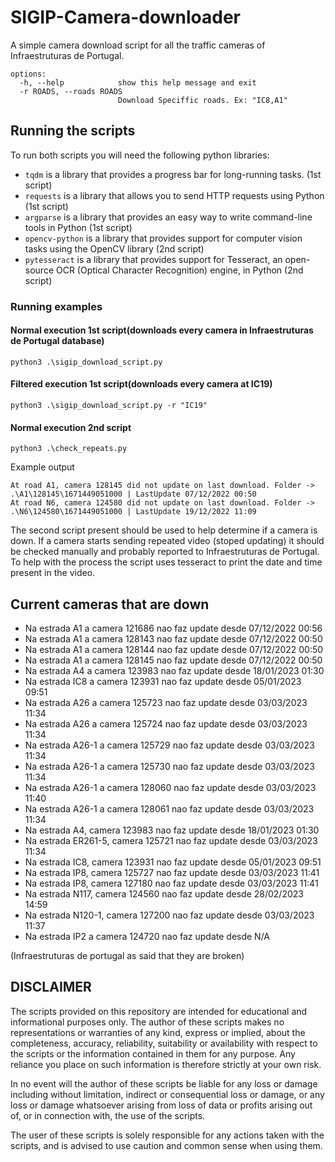 # SIGIP-Camera-downloader
A simple camera download script for all the traffic cameras of Infraestruturas de Portugal.

```
options:
  -h, --help            show this help message and exit
  -r ROADS, --roads ROADS
                        Download Speciffic roads. Ex: "IC8,A1"
```

## Running the scripts

To run both scripts you will need the following python libraries:
 - `tqdm` is a library that provides a progress bar for long-running tasks. (1st script)
 - `requests` is a library that allows you to send HTTP requests using Python (1st script)
 - `argparse` is a library that provides an easy way to write command-line tools in Python (1st script)
 - `opencv-python` is a library that provides support for computer vision tasks using the OpenCV library (2nd script)
 - `pytesseract` is a library that provides support for Tesseract, an open-source OCR (Optical Character Recognition) engine, in Python (2nd script)

### Running examples

#### Normal execution 1st script(downloads every camera in Infraestruturas de Portugal database)
```
python3 .\sigip_download_script.py
```

#### Filtered execution 1st script(downloads every camera at IC19)
```
python3 .\sigip_download_script.py -r "IC19"
```

#### Normal execution 2nd script
```
python3 .\check_repeats.py
```
Example output
```
At road A1, camera 128145 did not update on last download. Folder -> .\A1\128145\1671449051000 | LastUpdate 07/12/2022 00:50
At road N6, camera 124580 did not update on last download. Folder -> .\N6\124580\1671449051000 | LastUpdate 19/12/2022 11:09
```



The second script present should be used to help determine if a camera is down. If a camera starts sending repeated video (stoped updating) it should be checked manually and probably reported to Infraestruturas de Portugal. To help with the process the script uses tesseract to print the date and time present in the video.

## Current cameras that are down

 - Na estrada A1 a camera 121686 nao faz update desde 07/12/2022 00:56
 - Na estrada A1 a camera 128143 nao faz update desde 07/12/2022 00:50
 - Na estrada A1 a camera 128144 nao faz update desde 07/12/2022 00:50
 - Na estrada A1 a camera 128145 nao faz update desde 07/12/2022 00:50
 - Na estrada A4 a camera 123983 nao faz update desde 18/01/2023 01:30
 - Na estrada IC8 a camera 123931 nao faz update desde 05/01/2023 09:51
 - Na estrada A26 a camera 125723 nao faz update desde 03/03/2023 11:34
 - Na estrada A26 a camera 125724 nao faz update desde 03/03/2023 11:34
 - Na estrada A26-1 a camera 125729 nao faz update desde 03/03/2023 11:34
 - Na estrada A26-1 a camera 125730 nao faz update desde 03/03/2023 11:34
 - Na estrada A26-1 a camera 128060 nao faz update desde 03/03/2023 11:40
 - Na estrada A26-1 a camera 128061 nao faz update desde 03/03/2023 11:34
 - Na estrada A4, camera 123983 nao faz update desde 18/01/2023 01:30
 - Na estrada ER261-5, camera 125721 nao faz update desde 03/03/2023 11:34
 - Na estrada IC8, camera 123931 nao faz update desde 05/01/2023 09:51
 - Na estrada IP8, camera 125727 nao faz update desde 03/03/2023 11:41
 - Na estrada IP8, camera 127180 nao faz update desde 03/03/2023 11:41
 - Na estrada N117, camera 124560 nao faz update desde 28/02/2023 14:59
 - Na estrada N120-1, camera 127200 nao faz update desde 03/03/2023 11:37
 - Na estrada IP2 a camera 124720 nao faz update desde N/A
 
(Infraestruturas de portugal as said that they are broken)

## DISCLAIMER
The scripts provided on this repository are intended for educational and informational purposes only. The author of these scripts makes no representations or warranties of any kind, express or implied, about the completeness, accuracy, reliability, suitability or availability with respect to the scripts or the information contained in them for any purpose. Any reliance you place on such information is therefore strictly at your own risk.

In no event will the author of these scripts be liable for any loss or damage including without limitation, indirect or consequential loss or damage, or any loss or damage whatsoever arising from loss of data or profits arising out of, or in connection with, the use of the scripts.

The user of these scripts is solely responsible for any actions taken with the scripts, and is advised to use caution and common sense when using them.


